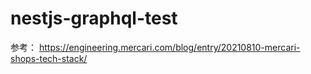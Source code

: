 # nestjs-graphql-test
参考： https://engineering.mercari.com/blog/entry/20210810-mercari-shops-tech-stack/

